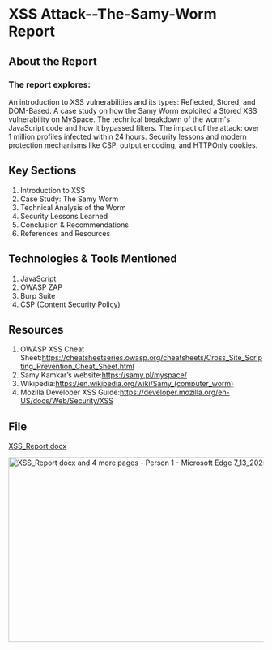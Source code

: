 # XSS Attack--The-Samy-Worm Report
## About the Report

### The report explores:
An introduction to XSS vulnerabilities and its types: Reflected, Stored, and DOM-Based. A case study on how the Samy Worm exploited a Stored XSS vulnerability on MySpace. The technical breakdown of the worm's JavaScript code and how it bypassed filters. The impact of the attack: over 1 million profiles infected within 24 hours. Security lessons and modern protection mechanisms like CSP, output encoding, and HTTPOnly cookies.



## Key Sections
1. Introduction to XSS
2. Case Study: The Samy Worm
3. Technical Analysis of the Worm
4. Security Lessons Learned
5. Conclusion & Recommendations
6. References and Resources




## Technologies & Tools Mentioned
1. JavaScript
2. OWASP ZAP
3. Burp Suite
4. CSP (Content Security Policy)





## Resources

1. OWASP XSS Cheat Sheet:https://cheatsheetseries.owasp.org/cheatsheets/Cross_Site_Scripting_Prevention_Cheat_Sheet.html
2. Samy Kamkar’s website:https://samy.pl/myspace/
3. Wikipedia:https://en.wikipedia.org/wiki/Samy_(computer_worm)
4. Mozilla Developer XSS Guide:https://developer.mozilla.org/en-US/docs/Web/Security/XSS





## File
[XSS_Report.docx](https://github.com/user-attachments/files/21205433/XSS_Report.docx)






<img width="690" height="364" alt="XSS_Report docx and 4 more pages - Person 1 - Microsoft​ Edge 7_13_2025 10_21_10 PM" src="https://github.com/user-attachments/assets/31c84539-b50b-414c-a4c0-16aef6b0ea6e" />


